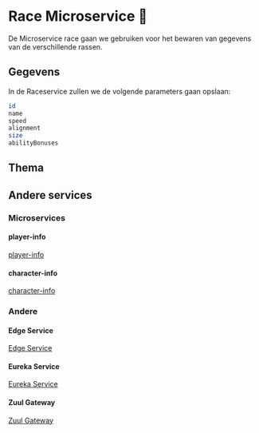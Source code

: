 # Race Microservice :dragon:

De Microservice race gaan we gebruiken voor het bewaren van gegevens van de verschillende rassen.


## Gegevens

In de Raceservice zullen we de volgende parameters gaan opslaan:

```bash
id
name
speed
alignment
size
abilityBonuses
```

## Thema

## Andere services

### Microservices

#### player-info
[player-info](https://github.com/DinVanwezemael/DungeonsAndDragons-PlayerInfo)
#### character-info
[character-info](https://github.com/maartenschroons/character-info-service)


### Andere


#### Edge Service
[Edge Service](https://github.com/maartenschroons/D-D-edge-service)
#### Eureka Service
[Eureka Service](https://github.com/DinVanwezemael/DungeonsAndDragons-EurekaServer)
#### Zuul Gateway
[Zuul Gateway](https://github.com/JelleVLD/ZuulGateway)
